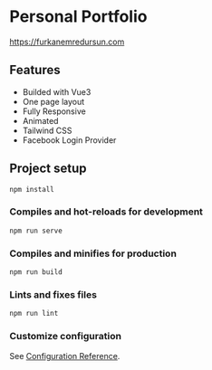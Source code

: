 # Personal Portfolio

https://furkanemredursun.com


## Features

- Builded with Vue3 
- One page layout 
- Fully Responsive
- Animated 
- Tailwind CSS 
- Facebook Login Provider


## Project setup
```
npm install
```

### Compiles and hot-reloads for development
```
npm run serve
```

### Compiles and minifies for production
```
npm run build
```

### Lints and fixes files
```
npm run lint
```

### Customize configuration
See [Configuration Reference](https://cli.vuejs.org/config/).
